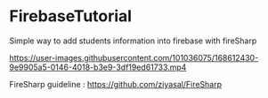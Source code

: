 # FirebaseTutorial
Simple way to add students information into firebase with fireSharp


https://user-images.githubusercontent.com/101036075/168612430-9e9905a5-0146-4018-b3e9-3df19ed61733.mp4


FireSharp guideline : https://github.com/ziyasal/FireSharp
